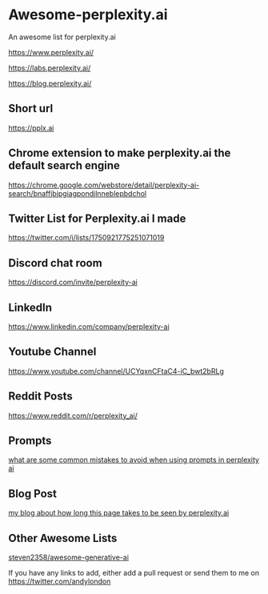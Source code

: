 # Awesome-perplexity.ai
An awesome list for perplexity.ai

https://www.perplexity.ai/

https://labs.perplexity.ai/

https://blog.perplexity.ai/

## Short url

https://pplx.ai

## Chrome extension to make perplexity.ai the default search engine

https://chrome.google.com/webstore/detail/perplexity-ai-search/bnaffjbjpgiagpondjlnneblepbdchol

## Twitter List for Perplexity.ai I made

https://twitter.com/i/lists/1750921775251071019

## Discord chat room

https://discord.com/invite/perplexity-ai

## LinkedIn

https://www.linkedin.com/company/perplexity-ai

## Youtube Channel

https://www.youtube.com/channel/UCYqxnCFtaC4-iC_bwt2bRLg

## Reddit Posts

https://www.reddit.com/r/perplexity_ai/

## Prompts

[what are some common mistakes to avoid when using prompts in perplexity ai](https://www.perplexity.ai/search/what-are-the-h1vuJicCS7StiWpf4_2FUg?s=c#460da5a9-30e2-4cd6-ab81-9db2a1e91930)

## Blog Post

[my blog about how long this page takes to be seen by perplexity.ai](https://allotmentandy.github.io/blog/2024-01-26-Awesome-perplexity-ai/)

## Other Awesome Lists

[steven2358/awesome-generative-ai](https://github.com/steven2358/awesome-generative-ai)


If you have any links to add, either add a pull request or send them to me on https://twitter.com/andylondon
